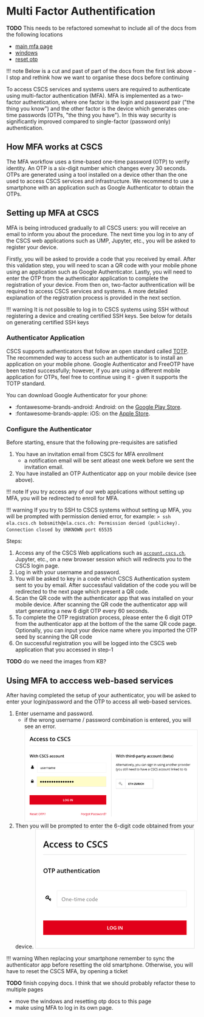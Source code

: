 # Multi Factor Authentification

**TODO** This needs to be refactored somewhat to include all of the docs from the following locations

* [main mfa page](https://confluence.cscs.ch/pages/viewpage.action?pageId=794296407)
* [windows](https://confluence.cscs.ch/display/KB/Connecting+to+CSCS+systems+through+MFA+on+Windows)
* [reset otp](https://confluence.cscs.ch/display/KB/Reset+OTP)

!!! note
    Below is a cut and past of part of the docs from the first link above - I stop and rethink how we want to organise these docs before continuing

To access CSCS services and systems users are required to authenticate using multi-factor authentication (MFA).
MFA is implemented as a two-factor authentication, where one factor is the login and password pair ("the thing you know") and the other factor is the device which generates one-time passwords (OTPs, "the thing you have").
In this way security is significantly improved compared to single-factor (password only) authentication.

## How MFA works at CSCS

The MFA workflow uses a time-based one-time password (OTP) to verify identity.
An OTP is a six-digit number which changes every 30 seconds.
OTPs are generated using a tool installed on a device other than the one used to access CSCS services and infrastructure.
We recommend to use a smartphone with an application such as Google Authenticator to obtain the OTPs.

## Setting up MFA at CSCS

MFA is being introduced gradually to all CSCS users: you will receive an email to inform you about the procedure.
The next time you log in to any of the CSCS web applications such as UMP, Jupyter, etc., you will be asked to register your device.

Firstly, you will be asked to provide a code that you received by email.
After this validation step, you will need to scan a QR code with your mobile phone using an application such as Google Authenticator.
Lastly, you will need to enter the OTP from the authenticator application to complete the registration of your device.
From then on, two-factor authrentication will be required to access CSCS services and systems.
A more detailed explanation of the registration process is provided in the next section.

!!! warning
    It is not possible to log in to CSCS systems using SSH without registering a device and creating certified SSH keys.
    See below for details on generating certified SSH keys

### Authenticator Application

CSCS supports authenticators that follow an open standard called [TOTP](https://en.wikipedia.org/wiki/Time-based_one-time_password).
The recommended way to access such an authenticator is to install an application on your mobile phone.
Google Authenticator and FreeOTP have been tested successfully; however, if you are using a different mobile application for OTPs, feel free to continue using it - given it supports the TOTP standard.

You can download Google Authenticator for your phone:

* :fontawesome-brands-android: Android: on the [Google Play Store](https://play.google.com/store/apps/details?id=com.google.android.apps.authenticator2).
* :fontawesome-brands-apple: iOS: on the [Apple Store](https://play.google.com/store/apps/details?id=com.google.android.apps.authenticator2).

### Configure the Authenticator

Before starting, ensure that the following pre-requisites are satisfied

1. You have an invitation email from CSCS for MFA enrollment
    * a notification email will be sent atleast one week before we sent the invitation email.
2. You have installed an OTP Authenticator app on your mobile device (see above).

!!! note
    If you try access any of our web applications without setting up MFA, you will be redirected to enroll for MFA.

!!! warning
    If you try to SSH to CSCS systems without setting up MFA, you will be prompted with permission denied error, for example:
    ```
    > ssh ela.cscs.ch
    bobsmith@ela.cscs.ch: Permission denied (publickey).
    Connection closed by UNKNOWN port 65535
    ```

Steps:

1. Access any of the CSCS Web applications such as [`account.cscs.ch`](https://account.cscs.ch), Jupyter, etc., on a new browser session which will redirects you to the CSCS login page.
2. Log in with your username and password.
3. You will be asked to key in a code which CSCS Authentication system sent to you by email.
   After successfaul validation of the code you will be redirected to the next page which present a QR code.
4. Scan the QR code with the authenticator app that was installed on your mobile device.
   After scanning the QR code the authenticator app will start generating a new 6 digit OTP every 60 seconds.
5. To complete the OTP registration process, please enter the 6 digit OTP from the authenticator app at the bottom of the the same QR code page. Optionally, you can input your device name where you imported the OTP seed by scanning the QR code
6. On successful registration you will be logged into the CSCS web application that you accessed in step-1

**TODO** do we need the images from KB?

## Using MFA to acccess web-based services
After having completed the setup of your authenticator, you will be asked to enter your login/password and the OTP to access all web-based services.

1. Enter username and password.
    * if the wrong username / password combination is entered, you will see an error.
    ![mfa-login](../images/access/mfa-web-login.png)
2. Then you will be prompted to enter the 6-digit code obtained from your device.
    ![mfa-login](../images/access/mfa-otp-prompt.png)

!!! warning
    When replacing your smartphone remember to sync the authenticator app before resetting the old smartphone.
    Otherwise, you will have to reset the CSCS MFA, by opening a ticket

**TODO** finish copying docs. I think that we should probably refactor these to multiple pages

* move the windows and resetting otp docs to this page
* make using MFA to log in its own page.
